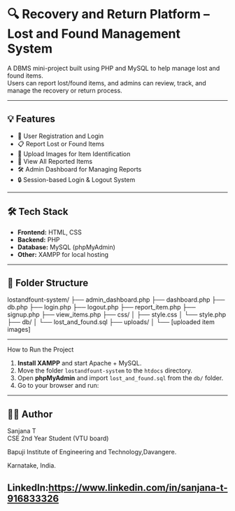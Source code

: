 # 🔍 Recovery and Return Platform – Lost and Found Management System

A DBMS mini-project built using PHP and MySQL to help manage lost and found items.  
Users can report lost/found items, and admins can review, track, and manage the recovery or return process.

---

## 💡 Features

- 👤 User Registration and Login
- 📋 Report Lost or Found Items
- 📸 Upload Images for Item Identification
- 📂 View All Reported Items
- 🛠️ Admin Dashboard for Managing Reports
- 🔒 Session-based Login & Logout System

---

## 🛠️ Tech Stack

- **Frontend:** HTML, CSS
- **Backend:** PHP
- **Database:** MySQL (phpMyAdmin)
- **Other:** XAMPP for local hosting

---

## 📁 Folder Structure

lostandfount-system/
├── admin_dashboard.php
├── dashboard.php
├── db.php
├── login.php
├── logout.php
├── report_item.php
├── signup.php
├── view_items.php
├── css/
│ ├── style.css
│ └── style.php
├── db/
│ └── lost_and_found.sql
├── uploads/
│ └── [uploaded item images]


---

 How to Run the Project

1. **Install XAMPP** and start Apache + MySQL.
2. Move the folder `lostandfount-system` to the `htdocs` directory.
3. Open **phpMyAdmin** and import `lost_and_found.sql` from the `db/` folder.
4. Go to your browser and run:  


---

## 👨‍💻 Author

Sanjana T  
CSE 2nd Year Student (VTU board)

Bapuji Institute of Engineering and Technology,Davangere.

Karnatake, India.

LinkedIn:https://www.linkedin.com/in/sanjana-t-916833326
---

